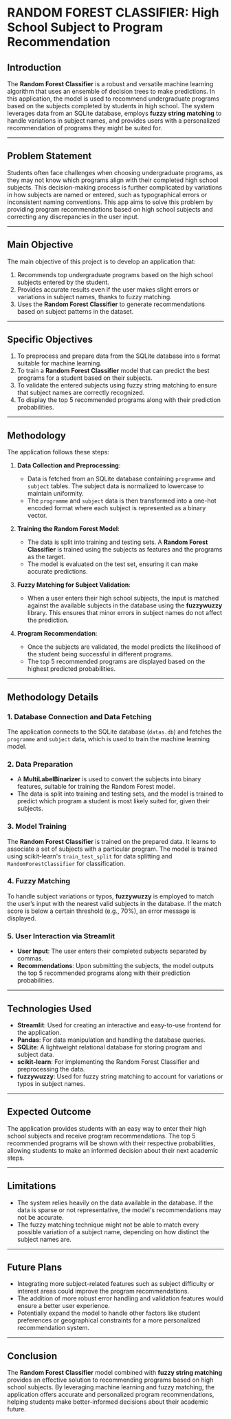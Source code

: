 # RANDOM FOREST CLASSIFIER: High School Subject to Program Recommendation

## Introduction

The **Random Forest Classifier** is a robust and versatile machine learning algorithm that uses an ensemble of decision trees to make predictions. In this application, the model is used to recommend undergraduate programs based on the subjects completed by students in high school. The system leverages data from an SQLite database, employs **fuzzy string matching** to handle variations in subject names, and provides users with a personalized recommendation of programs they might be suited for.

---

## Problem Statement

Students often face challenges when choosing undergraduate programs, as they may not know which programs align with their completed high school subjects. This decision-making process is further complicated by variations in how subjects are named or entered, such as typographical errors or inconsistent naming conventions. This app aims to solve this problem by providing program recommendations based on high school subjects and correcting any discrepancies in the user input.

---

## Main Objective

The main objective of this project is to develop an application that:
1. Recommends top undergraduate programs based on the high school subjects entered by the student.
2. Provides accurate results even if the user makes slight errors or variations in subject names, thanks to fuzzy matching.
3. Uses the **Random Forest Classifier** to generate recommendations based on subject patterns in the dataset.

---

## Specific Objectives

1. To preprocess and prepare data from the SQLite database into a format suitable for machine learning.
2. To train a **Random Forest Classifier** model that can predict the best programs for a student based on their subjects.
3. To validate the entered subjects using fuzzy string matching to ensure that subject names are correctly recognized.
4. To display the top 5 recommended programs along with their prediction probabilities.

---

## Methodology

The application follows these steps:

1. **Data Collection and Preprocessing**:
   - Data is fetched from an SQLite database containing `programme` and `subject` tables. The subject data is normalized to lowercase to maintain uniformity.
   - The `programme` and `subject` data is then transformed into a one-hot encoded format where each subject is represented as a binary vector.

2. **Training the Random Forest Model**:
   - The data is split into training and testing sets. A **Random Forest Classifier** is trained using the subjects as features and the programs as the target.
   - The model is evaluated on the test set, ensuring it can make accurate predictions.

3. **Fuzzy Matching for Subject Validation**:
   - When a user enters their high school subjects, the input is matched against the available subjects in the database using the **fuzzywuzzy** library. This ensures that minor errors in subject names do not affect the prediction.

4. **Program Recommendation**:
   - Once the subjects are validated, the model predicts the likelihood of the student being successful in different programs.
   - The top 5 recommended programs are displayed based on the highest predicted probabilities.

---

## Methodology Details

### 1. **Database Connection and Data Fetching**
   The application connects to the SQLite database (`datas.db`) and fetches the `programme` and `subject` data, which is used to train the machine learning model.

### 2. **Data Preparation**
   - A **MultiLabelBinarizer** is used to convert the subjects into binary features, suitable for training the Random Forest model.
   - The data is split into training and testing sets, and the model is trained to predict which program a student is most likely suited for, given their subjects.

### 3. **Model Training**
   The **Random Forest Classifier** is trained on the prepared data. It learns to associate a set of subjects with a particular program. The model is trained using scikit-learn's `train_test_split` for data splitting and `RandomForestClassifier` for classification.

### 4. **Fuzzy Matching**
   To handle subject variations or typos, **fuzzywuzzy** is employed to match the user’s input with the nearest valid subjects in the database. If the match score is below a certain threshold (e.g., 70%), an error message is displayed.

### 5. **User Interaction via Streamlit**
   - **User Input**: The user enters their completed subjects separated by commas.
   - **Recommendations**: Upon submitting the subjects, the model outputs the top 5 recommended programs along with their prediction probabilities.

---

## Technologies Used

- **Streamlit**: Used for creating an interactive and easy-to-use frontend for the application.
- **Pandas**: For data manipulation and handling the database queries.
- **SQLite**: A lightweight relational database for storing program and subject data.
- **scikit-learn**: For implementing the Random Forest Classifier and preprocessing the data.
- **fuzzywuzzy**: Used for fuzzy string matching to account for variations or typos in subject names.

---

## Expected Outcome

The application provides students with an easy way to enter their high school subjects and receive program recommendations. The top 5 recommended programs will be shown with their respective probabilities, allowing students to make an informed decision about their next academic steps.

---

## Limitations

- The system relies heavily on the data available in the database. If the data is sparse or not representative, the model's recommendations may not be accurate.
- The fuzzy matching technique might not be able to match every possible variation of a subject name, depending on how distinct the subject names are.

---

## Future Plans

- Integrating more subject-related features such as subject difficulty or interest areas could improve the program recommendations.
- The addition of more robust error handling and validation features would ensure a better user experience.
- Potentially expand the model to handle other factors like student preferences or geographical constraints for a more personalized recommendation system.

---

## Conclusion

The **Random Forest Classifier** model combined with **fuzzy string matching** provides an effective solution to recommending programs based on high school subjects. By leveraging machine learning and fuzzy matching, the application offers accurate and personalized program recommendations, helping students make better-informed decisions about their academic future.
